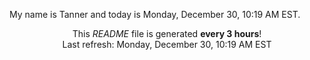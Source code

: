 My name is Tanner and today is Monday, December 30, 10:19 AM EST.

<p align="center">This <i>README</i> file is generated <b>every 3 hours</b>!</br>Last refresh: Monday, December 30, 10:19 AM EST<br /></p>
